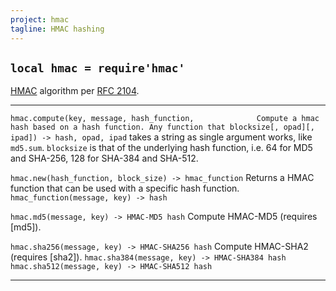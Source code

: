 ```yaml
---
project: hmac
tagline: HMAC hashing
---
```


## `local hmac = require'hmac'`

[HMAC][hmac wiki] algorithm per [RFC 2104].

------------------------------------------------------- -------------------------------------------------------
`hmac.compute(key, message, hash_function,              Compute a hmac hash based on a hash function. Any function that
 blocksize[, opad][, ipad]) -> hash, opad, ipad`        takes a string as single argument works, like `md5.sum`.
																	     `blocksize` is that of the underlying hash function,
																		  i.e. 64 for MD5 and SHA-256, 128 for SHA-384 and SHA-512.

`hmac.new(hash_function, block_size) -> hmac_function`  Returns a HMAC function that can be used with a specific hash function.
`hmac_function(message, key) -> hash`

`hmac.md5(message, key) -> HMAC-MD5 hash`               Compute HMAC-MD5 (requires [md5]).

`hmac.sha256(message, key) -> HMAC-SHA256 hash`         Compute HMAC-SHA2 (requires [sha2]).
`hmac.sha384(message, key) -> HMAC-SHA384 hash`
`hmac.sha512(message, key) -> HMAC-SHA512 hash`
------------------------------------------------- -------------------------------------------------

[hmac wiki]:  http://en.wikipedia.org/wiki/HMAC
[RFC 2104]:   http://tools.ietf.org/html/rfc2104
